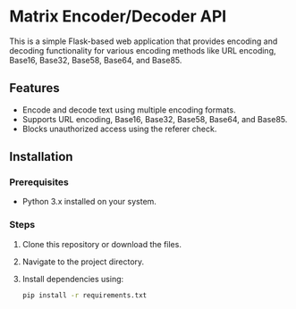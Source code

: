 # Matrix Encoder/Decoder API

This is a simple Flask-based web application that provides encoding and decoding functionality for various encoding methods like URL encoding, Base16, Base32, Base58, Base64, and Base85.

## Features
- Encode and decode text using multiple encoding formats.
- Supports URL encoding, Base16, Base32, Base58, Base64, and Base85.
- Blocks unauthorized access using the referer check.

## Installation

### Prerequisites
- Python 3.x installed on your system.

### Steps
1. Clone this repository or download the files.
2. Navigate to the project directory.
3. Install dependencies using:

   ```sh
   pip install -r requirements.txt
